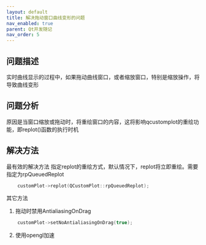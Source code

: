 ```yaml
---
layout: default
title: 解决拖动窗口曲线变形的问题
nav_enabled: true
parent: Qt开发随记
nav_order: 5
---
```


## 问题描述
实时曲线显示的过程中，如果拖动曲线窗口，或者缩放窗口，特别是缩放操作，将导致曲线变形
## 问题分析
原因是当窗口缩放或拖动时，将重绘窗口的内容，这将影响qcustomplot的重绘功能，即replot()函数的执行时机
## 解决方法
最有效的解决方法
指定replot的重绘方式，默认情况下，replot将立即重绘。需要指定为rpQueuedReplot
``` c++
    customPlot->replot(QCustomPlot::rpQueuedReplot);
```
其它方法
1. 拖动时禁用AntialiasingOnDrag
``` c++
    customPlot->setNoAntialiasingOnDrag(true);
```
2. 使用opengl加速
